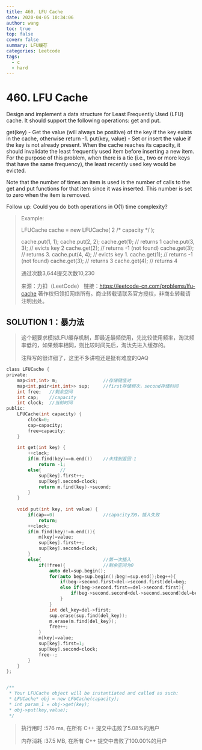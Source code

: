 ```yaml
---
title: 460. LFU Cache
date: 2020-04-05 10:34:06
author: wang
toc: true
top: false
cover: false
summary: LFU缓存
categories: Leetcode
tags:
  - c
  - hard
---
```


# 460. LFU Cache

Design and implement a data structure for Least Frequently Used (LFU) cache. It should support the following operations: get and put.

get(key) - Get the value (will always be positive) of the key if the key exists in the cache, otherwise return -1.
put(key, value) - Set or insert the value if the key is not already present. When the cache reaches its capacity, it should invalidate the least frequently used item before inserting a new item. For the purpose of this problem, when there is a tie (i.e., two or more keys that have the same frequency), the least recently used key would be evicted.

Note that the number of times an item is used is the number of calls to the get and put functions for that item since it was inserted. This number is set to zero when the item is removed.

 

Follow up:
Could you do both operations in O(1) time complexity?





> Example:
>
> LFUCache cache = new LFUCache( 2 /* capacity */ );
>
> cache.put(1, 1);
> cache.put(2, 2);
> cache.get(1);       // returns 1
> cache.put(3, 3);    // evicts key 2
> cache.get(2);       // returns -1 (not found)
> cache.get(3);       // returns 3.
> cache.put(4, 4);    // evicts key 1.
> cache.get(1);       // returns -1 (not found)
> cache.get(3);       // returns 3
> cache.get(4);       // returns 4
>
>
> 通过次数3,644提交次数10,230
>
> 来源：力扣（LeetCode）
> 链接：https://leetcode-cn.com/problems/lfu-cache
> 著作权归领扣网络所有。商业转载请联系官方授权，非商业转载请注明出处。



## SOLUTION 1：暴力法

> 这个题要求模拟LFU缓存机制，即最近最频使用，先比较使用频率，淘汰频率低的，如果频率相同，则比较时间先后，淘汰先进入缓存的。
>
> 注释写的很详细了，这里不多讲啦还是挺有难度的QAQ

```c
class LFUCache {
private:
    map<int,int> m;                 //存储键值对
    map<int,pair<int,int>> sup;     //first存储频次，second存储时间
    int free;   //剩余空间
    int cap;    //capacity
    int clock;  //当前时间
public:
    LFUCache(int capacity) {
        clock=0;
        cap=capacity;
        free=capacity;
    }
    
    int get(int key) {
        ++clock;
        if(m.find(key)==m.end())    //未找到返回-1
            return -1;
        else{       //
            sup[key].first++;
            sup[key].second=clock;
            return m.find(key)->second;
        }
    }
    
    void put(int key, int value) {
        if(cap==0)                  //capacity为0，插入失败
            return;
        ++clock;
        if(m.find(key)!=m.end()){   
            m[key]=value;
            sup[key].first++;
            sup[key].second=clock;
        }
        else{                       //第一次插入
            if(!free){              //剩余空间为0
                auto del=sup.begin();
                for(auto beg=sup.begin();beg!=sup.end();beg++){
                    if(beg->second.first<del->second.first)del=beg;     //淘汰频率低小的
                    else if(beg->second.first==del->second.first){      //频率一样，则淘汰最早访问的
                        if(beg->second.second<del->second.second)del=beg;
                    }
                }
                int del_key=del->first;
                sup.erase(sup.find(del_key));
                m.erase(m.find(del_key));
                free++;
            }
            m[key]=value;
            sup[key].first=1;
            sup[key].second=clock;
            free--;
        }
    }
};


/**
 * Your LFUCache object will be instantiated and called as such:
 * LFUCache* obj = new LFUCache(capacity);
 * int param_1 = obj->get(key);
 * obj->put(key,value);
 */
```

> 执行用时 :576 ms, 在所有 C++ 提交中击败了5.08%的用户
>
> 内存消耗 :37.5 MB, 在所有 C++ 提交中击败了100.00%的用户


